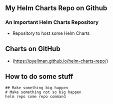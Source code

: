 ## My Helm Charts Repo on Github

### An Important Helm Charts Repository
- Repository to host some Helm Charts 

## Charts on GitHub
- (https://pyellman.github.io/helm-charts-repo/)

## How to do some stuff
```t
## Make something big happen
# Make something not so big happen
helm repo some repo command

```
